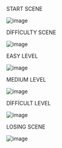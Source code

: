 START SCENE

![image](https://github.com/Furkanozdes/CarGame2D/assets/126513507/f63d2f6b-200e-41b8-b897-e0437ffee5d6)

DİFFİCULTY SCENE

![image](https://github.com/Furkanozdes/CarGame2D/assets/126513507/0cffa277-a350-47d0-b40a-500d3266f051)

EASY LEVEL

![image](https://github.com/Furkanozdes/CarGame2D/assets/126513507/dd4c635e-ba4e-47ea-b39e-f9b3ec2d30bf)

MEDIUM LEVEL

![image](https://github.com/Furkanozdes/CarGame2D/assets/126513507/71ef8a26-184d-47df-9587-9c220d7cef04)

DİFFİCULT LEVEL

![image](https://github.com/Furkanozdes/CarGame2D/assets/126513507/0d5d8919-da35-4cfc-b65d-7cc9d4aa4ee7)

LOSING SCENE

![image](https://github.com/Furkanozdes/CarGame2D/assets/126513507/09c109c7-5951-4331-8bbc-b136e1c2fb36)





